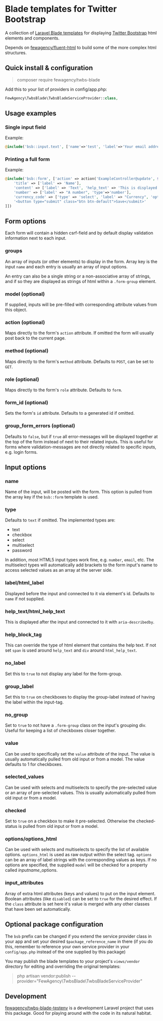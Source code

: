 # Blade templates for Twitter Bootstrap
A collection of [Laravel Blade templates](http://laravel.com/docs/blade) for displaying
[Twitter Bootstrap](http://getbootstrap.com) html elements and components.

Depends on [fewagency/fluent-html](https://github.com/fewagency/fluent-html)
to build some of the more complex html structures. 

## Quick install & configuration
> composer require fewagency/twbs-blade

Add this to your list of providers in config/app.php:
```php
FewAgency\TwbsBlade\TwbsBladeServiceProvider::class,
```

## Usage examples

### Single input field
Example:
```php
@include('bsb::input.text', ['name'=>'test', 'label'=>'Your email address'])
```

### Printing a full form
Example:
```php
@include('bsb::form', ['action' => action('ExampleController@update', $model->getKey()), 'model' => $model, 'groups' => [
    'title' => ['label' => 'Name'],
    'content' => ['label' => 'Text', 'help_text' => 'This is displayed next to the input and connected to it with aria-describedby'],
    'number' => ['label' => "A number", 'type'=>'number'],
    'currency_code' => ['type' => 'select', 'label' => "Currency", 'options' => ['SEK' => 'Svenska kronor', 'GBP' => 'British Pounds']],
    '<button type="submit" class="btn btn-default">Save</submit>'
]])
```

## Form options
Each form will contain a hidden csrf-field and by default display validation information next to each input.

### groups
An array of inputs (or other elements) to display in the form.
Array key is the input `name` and each entry is usually an array of input options.

An entry can also be a single string or a non-associative array of strings, and if so they are displayed as strings of html within a `.form-group` element.

### model (optional)
If supplied, inputs will be pre-filled with corresponding attribute values from this object.

### action (optional)
Maps directly to the form's `action` attribute. If omitted the form will usually post back to the current page.

### method (optional)
Maps directly to the form's `method` attribute. Defaults to `POST`, can be set to `GET`.

### role (optional)
Maps directly to the form's `role` attribute. Defaults to `form`.

### form_id (optional)
Sets the form's `id` attribute. Defaults to a generated id if omitted.

### group_form_errors (optional)
Defaults to `false`, but if `true` all error-messages will be displayed together at the top of the form instead of next to their related inputs.
This is useful for forms where validation-messages are not directly related to specific inputs, e.g. login forms.


## Input options

### name
Name of the input, will be posted with the form. This option is pulled from the array key if the `bsb::form` template is used.

### type
Defaults to `text` if omitted. The implemented types are:

- text
- checkbox
- select
- multiselect
- password

In addition, most HTML5 input types work fine, e.g. `number`, `email`, etc.
The multiselect types will automatically add brackets to the form input's name to access selected values as an array at the server side.

### label/html_label
Displayed before the input and connected to it via element's id. Defaults to `name` if not supplied. 

### help_text/html_help_text
This is displayed after the input and connected to it with `aria-describedby`.

### help_block_tag
This can override the type of html element that contains the help text. If not set `span` is used around `help_text` and `div` around `html_help_text`.

### no_label
Set this to `true` to not display any label for the form-group.

### group_label
Set this to `true` on checkboxes to display the group-label instead of having the label within the input-tag.

### no_group
Set to `true` to not have a `.form-group` class on the input's grouping div. Useful for keeping a list of checkboxes closer together.

### value
Can be used to specifically set the `value` attribute of the input.
The value is usually automatically pulled from old input or from a model.
The value defaults to 1 for checkboxes.

### selected_values
Can be used with selects and multiselects to specify the pre-selected value or an array of pre-selected values.
This is usually automatically pulled from old input or from a model.

### checked
Set to `true` on a checkbox to make it pre-selected.
Otherwise the checked-status is pulled from old input or from a model.

### options/options_html
Can be used with selects and multiselects to specify the list of available options.
`options_html` is used as raw output within the select tag.
`options` can be an array of label strings with the corresponding values as keys.
If no options are specified, the supplied `model` will be checked for a property called *inputname*_options.

### input_attributes
Array of extra html attributes (keys and values) to put on the input element.
Boolean attributes (like `disabled`) can be set to `true` for the desired effect.
If the `class` attribute is set here it's value is merged with any other classes that have been set automatically.


## Optional package configuration
The `bsb` prefix can be changed if you extend the service provider class in your app and set your desired `$package_reference_name` in there
(if you do this, remember to reference your own service provider in your `config/app.php` instead of the one supplied by this package)

You may publish the blade templates to your project's `views/vendor` directory for editing and overriding the original templates:
> php artisan vendor:publish --provider="FewAgency\TwbsBlade\TwbsBladeServiceProvider"


## Development
[fewagency/twbs-blade-testenv](https://github.com/fewagency/twbs-blade-testenv) is a development Laravel project
that uses this package.
Good for playing around with the code in its natural habitat.
